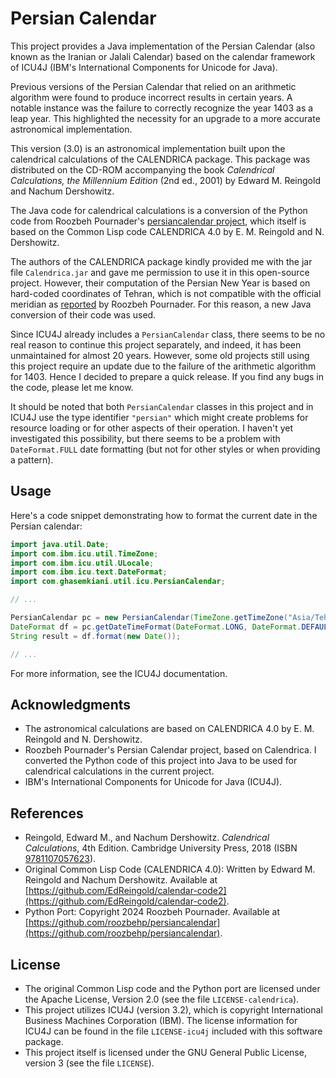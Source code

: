 # Persian Calendar

This project provides a Java implementation of the Persian Calendar (also known as the Iranian or Jalali Calendar) based on the calendar framework of ICU4J (IBM's International Components for Unicode for Java).

Previous versions of the Persian Calendar that relied on an arithmetic algorithm were found to produce incorrect results in certain years. A notable instance was the failure to correctly recognize the year 1403 as a leap year. This highlighted the necessity for an upgrade to a more accurate astronomical implementation.

This version (3.0) is an astronomical implementation built upon the calendrical calculations of the CALENDRICA package. This package was distributed on the CD-ROM accompanying the book *Calendrical Calculations, the Millennium Edition* (2nd ed., 2001) by Edward M. Reingold and Nachum Dershowitz.

The Java code for calendrical calculations is a conversion of the Python code from Roozbeh Pournader's [persiancalendar project](https://github.com/roozbehp/persiancalendar), which itself is based on the Common Lisp code CALENDRICA 4.0 by E. M. Reingold and N. Dershowitz.

The authors of the CALENDRICA package kindly provided me with the jar file `Calendrica.jar` and gave me permission to use it in this open-source project. However, their computation of the Persian New Year is based on hard-coded coordinates of Tehran, which is not compatible with the official meridian as [reported](https://x.com/roozbehp/status/1902199646006689876) by Roozbeh Pournader. For this reason, a new Java conversion of their code was used.

Since ICU4J already includes a `PersianCalendar` class, there seems to be no real reason to continue this project separately, and indeed, it has been unmaintained for almost 20 years. However, some old projects still using this project require an update due to the failure of the arithmetic algorithm for 1403. Hence I decided to prepare a quick release. If you find any bugs in the code, please let me know.

It should be noted that both `PersianCalendar` classes in this project and in ICU4J use the type identifier `"persian"` which might create problems for resource loading or for other aspects of their operation. I haven't yet investigated this possibility, but there seems to be a problem with `DateFormat.FULL` date formatting (but not for other styles or when providing a pattern).

## Usage

Here's a code snippet demonstrating how to format the current date in the Persian calendar:

```java
import java.util.Date;
import com.ibm.icu.util.TimeZone;
import com.ibm.icu.util.ULocale;
import com.ibm.icu.text.DateFormat;
import com.ghasemkiani.util.icu.PersianCalendar;

// ...

PersianCalendar pc = new PersianCalendar(TimeZone.getTimeZone("Asia/Tehran"));
DateFormat df = pc.getDateTimeFormat(DateFormat.LONG, DateFormat.DEFAULT, new ULocale("fa", "IR", ""));
String result = df.format(new Date());

// ...
```

For more information, see the ICU4J documentation.

## Acknowledgments

*   The astronomical calculations are based on CALENDRICA 4.0 by E. M. Reingold and N. Dershowitz.
*   Roozbeh Pournader's Persian Calendar project, based on Calendrica. I converted the Python code of this project into Java to be used for calendrical calculations in the current project.
*   IBM's International Components for Unicode for Java (ICU4J).


## References

* Reingold, Edward M., and Nachum Dershowitz. *Calendrical Calculations*, 4th Edition. Cambridge University Press, 2018 (ISBN [9781107057623](https://www.cambridge.org/nl/universitypress/subjects/computer-science/computing-general-interest/calendrical-calculations-ultimate-edition-4th-edition?format=HB&isbn=9781107057623)).
* Original Common Lisp Code (CALENDRICA 4.0): Written by Edward M. Reingold and Nachum Dershowitz. Available at [https://github.com/EdReingold/calendar-code2](https://github.com/EdReingold/calendar-code2).
* Python Port: Copyright 2024 Roozbeh Pournader. Available at [https://github.com/roozbehp/persiancalendar](https://github.com/roozbehp/persiancalendar).

## License

* The original Common Lisp code and the Python port are licensed under the Apache License, Version 2.0 (see the file `LICENSE-calendrica`).
* This project utilizes ICU4J (version 3.2), which is copyright International Business Machines Corporation (IBM). The license information for ICU4J can be found in the file `LICENSE-icu4j` included with this software package.
* This project itself is licensed under the GNU General Public License, version 3 (see the file `LICENSE`).
